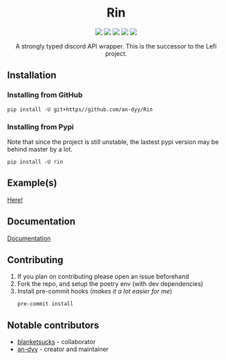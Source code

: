<div align="center">
    <h1>Rin</h1>
    <p>
        <a href="https://rin.readthedocs.io/en/latest/"><img src="https://img.shields.io/readthedocs/rin"</img></a>
        <a href="https://pypi.org/project/rin/"><img src="https://img.shields.io/pypi/dm/rin"</img></a>
        <a href="https://codecov.io/gh/an-dyy/Rin"><img src="https://codecov.io/gh/an-dyy/Rin/branch/master/graph/badge.svg?token=G0UG26MRYO"/></a>
        <a href="https://discord.com/invite/QPFXzFbqrK"><img src="https://img.shields.io/discord/907106240537169980?label=discord"</img></a>
        <a href="https://github.com/an-dyy/Rin/releases"><img src="https://img.shields.io/github/v/release/an-dyy/rin?include_prereleases&sort=semver"</img></a>
    </p>
    A strongly typed discord API wrapper. This is the successor to the Lefi project.
</div>

## Installation

### Installing from GitHub
```
pip install -U git+https//github.com/an-dyy/Rin
```

### Installing from Pypi
Note that since the project is still unstable, the lastest pypi version may be behind master by a lot.
```
pip install -U rin
```

## Example(s)
[Here!](examples/)

## Documentation
[Documentation](https://rin.readthedocs.io/en/latest/index.html)

## Contributing
1. If you plan on contributing please open an issue beforehand
2. Fork the repo, and setup the poetry env (with dev dependencies)
3. Install pre-commit hooks (*makes it a lot easier for me*)
    ```
    pre-commit install
    ```

## Notable contributors

- [blanketsucks](https://github.com/blanketsucks) - collaborator
- [an-dyy](https://github.com/an-dyy) - creator and maintainer
